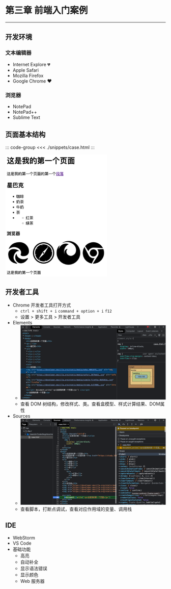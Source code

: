 # 第三章 前端入门案例

---

<Badge type="tip" text="前端" />

## 开发环境

### 文本编辑器

* Internet Explore 💔
* Apple Safari
* Mozilla Firefox
* Google Chrome ❤️

### 浏览器

* NotePad
* NotePad++
* Sublime Text

## 页面基本结构

::: code-group
<<< ./snippets/case.html
:::

<img src="./assets/case-html.png" width="320" alt="页面浏览器结果">

## 开发者工具

* Chrome 开发者工具打开方式
  * `ctrl + shift + i` `command + option + i` `f12`
  * 设置 > 更多工具 > 开发者工具
* Elements
  * <img src="./assets/case-elements.png" alt="开发者工具 Elements">
  * 查看 DOM 树结构，修改样式、类。查看盒模型、样式计算结果、DOM属性
* Sources
  * <img src="./assets/case-sources.png" alt="开发者工具 Sources">
  * 查看脚本，打断点调试，查看对应作用域的变量、调用栈

## IDE

* WebStorm
* VS Code
* 基础功能
  * 高亮
  * 自动补全
  * 显示语法错误
  * 显示颜色
  * Web 服务器
